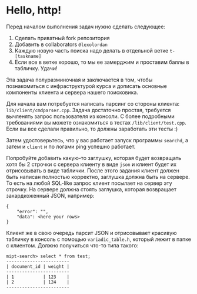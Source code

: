 # Hello, http!

Перед началом выполнения задач нужно сделать следующее:
1) Сделать приватный fork репозитория
2) Добавить в collaborators `@lexolordan`
3) Каждую новую часть поиска надо делать в отдельной ветке `t-[taskname]`
4) Если все в ветке хорошо, то мы ее замерджим и проставим баллы в табличку.
Удачи!

Эта задача полуразминочная и заключается в том, чтобы 
познакомиться с инфраструктурой курса и дописать основные компоненты
клиента и сервера нашего поисковика.

Для начала вам потребуется написать парсинг со стороны клиента:
`lib/client/cmdparser.cpp`. Задача достаточно простая, требуется вычленять
запрос пользователя из консоли. С более подробными требованиями вы можете
ознакомиться в тестах `/lib/client/test.cpp`. Если вы все сделали правильно,
 то должны заработать эти тесты :)
 
Затем удостоверьтесь, что у вас работает запуск программы `searchd`, а
затем и `client` и по логами ping успешно работает.

Попробуйте добавить какую-то заглушку, которая будет возвращать
хотя бы 2 строчки с сервера клиенту в виде `json` и клиент будет их
отрисовывать в виде таблички. После этого задания клиент должен быть написан полностью корректно,
заглушка должна быть на сервере. То есть на любой SQL-like запрос клиент посылает на сервер эту строчку.
На сервере должна стоять заглушка, которая возвращает захардкоженный JSON, например:
```
{
    "error": "",
    "data": <here your rows>
}
```
Клиент же в свою очередь парсит JSON и отрисовывает красивую табличку в консоль с помощью `variadic_table.h`, который лежит
в папке с клиентом. Должно получиться что-то типа такого:
```
mipt-search> select * from test;
------------------------
| document_id | weight |
------------------------
| 1           | 123    |
| 2           | 124    |
------------------------
```

